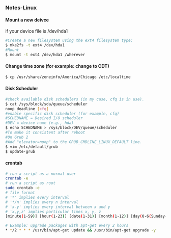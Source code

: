 ### Notes-Linux  

#### Mount a new deivce  
if your device file is /dev/hda1  
```bash
#Create a new filesystem using the ext4 filesystem type:  
$ mke2fs -t ext4 /dev/hda1
#Mount
$ mount -t ext4 /dev/hda1 /wherever
```
#### Change time zone (for example: change to CDT)  
```bash
$ cp /usr/share/zoneinfo/America/Chicago /etc/localtime
```
#### Disk Scheduler  
```bash
#check available disk schedulers (in my case, cfq is in use).
$ cat /sys/block/sda/queue/scheduler
noop deadline [cfq]
#enable specific disk scheduler (for example, cfq)
#SCHEDNAME = Desired I/O scheduler
#DEV = device name (e.g., hda)
$ echo SCHEDNAME > /sys/block/DEV/queue/scheduler
#To make it consistent after reboot
#On Grub 2
#Add "elevator=noop" to the GRUB_CMDLINE_LINUX_DEFAULT line.
$ vim /etc/default/grub
$ update-grub
```
#### crontab  
```bash
# run a script as a normal user
crontab -e
# run a script as root
sudo crontab -e
# file format
# '*' implies every interval
# '*/n' implies every n interval
# 'x-y' implies every interval between x and y
# 'x,y,z' implies particular times x, y, z
[minute(1-59)] [hour(1-23)] [date(1-31)] [month(1-12)] [day(0-6(Sunday-Friday))] [command]

# Example: upgrade packages with apt-get every 2 hours
* */2 * * * /usr/bin/apt-get update && /usr/bin/apt-get upgrade -y
```
